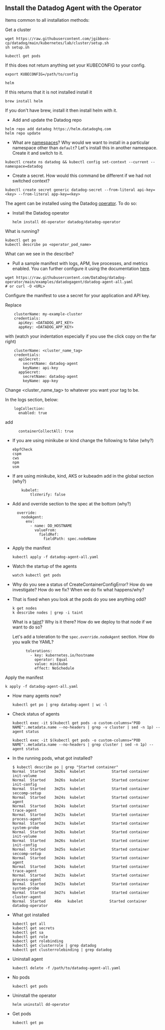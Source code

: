 Install the Datadog Agent with the Operator
--

Items common to all installation methods:  
  
Get a cluster  
  
```  
wget https://raw.githubusercontent.com/jgibbons-cp/datadog/main/kubernetes/lab/cluster/setup.sh  
sh setup.sh  
```  
  
```
kubectl get pods  
```  
  
If this does not return anything set your KUBECONFIG to your config.  
  
```
export KUBECONFIG=/path/to/config  
```  
  
```  
helm  
```  
  
If this returns that it is not installed install it  
  
```
brew install helm  
```  
  
If you don't have brew, install it then install helm with it.  

- Add and update the Datadog repo  
  
```  
helm repo add datadog https://helm.datadoghq.com  
helm repo update  
```  
  
- What are [namespaces](https://kubernetes.io/docs/concepts/overview/working-with-objects/namespaces/)?  Why would we want to install in a particular namespace other than ```default```?  Let's install this in another namespace. Create it and switch to it.  
  
```  
kubectl create ns datadog && kubectl config set-context --current --namespace=datadog
```  
  
- Create a secret.  How would this command be different if we had not switched context?  
  
```
kubectl create secret generic datadog-secret --from-literal api-key=<key> --from-literal app-key=<key>  
```  
  
The agent can be installed using the Datadog [operator](https://docs.datadoghq.com/getting_started/containers/datadog_operator/).  To 
do so:  
  
- Install the Datadog operator  
  
  ```
  helm install dd-operator datadog/datadog-operator
  ```  
  
What is running?  
  
```  
kubectl get po  
kubectl describe po <operator_pod_name>  
```  
  
What can we see in the describe?  
  
- Pull a sample manifest with logs, APM, live processes, and metrics enabled.  You can further configure it using the documentation 
[here](https://github.com/DataDog/datadog-operator/blob/main/docs/configuration.v2alpha1.md#manifest-templates).  
  
```  
wget https://raw.githubusercontent.com/DataDog/datadog-operator/main/examples/datadogagent/datadog-agent-all.yaml  
# or curl -O <URL>  
```  
  
Configure the manifest to use a secret for your application and API key.  

Replace  
  
  ```    
      clusterName: my-example-cluster  
      credentials:  
        apiKey: <DATADOG_API_KEY>  
        appKey: <DATADOG_APP_KEY>    
  ```  
    
  with (watch your indentation especially if you use the click copy on the far right)   
    
  ```  
      clusterName: <cluster_name_tag>  
      credentials:  
        apiSecret:  
          secretName: datadog-agent  
          keyName: api-key  
        appSecret:  
          secretName: datadog-agent  
          keyName: app-key  
  ```  
    
Change <cluster_name_tag> to whatever you want your tag to be.  
  
In the logs section, below:  
  
```  
    logCollection:  
      enabled: true  
```  
  
add  
  
```  
      containerCollectAll: true  
```  
  
- If you are using minikube or kind change the following to false (why?)
  ```
  ebpfCheck
  cspm
  cws
  npm
  usm
  ```
- If are using minikube, kind, AKS or kubeadm add in the global section (why?)  
  ```  
      kubelet:  
          tlsVerify: false  
  ```  
- Add and override section to the spec at the bottom (why?)
  ```
    override:
      nodeAgent:
        env:
          - name: DD_HOSTNAME
            valueFrom:
              fieldRef:
                fieldPath: spec.nodeName  
  ```
- Apply the manifest  
  ```
  kubectl apply -f datadog-agent-all.yaml
  ```  
- Watch the startup of the agents  
  ```  
  watch kubectl get pods  
  ```  

- Why do you see a status of CreateContainerConfigError? How do we investigate? How do we fix? When we do fix what happens/why?  
  
- That is fixed when you look at the pods do you see anything odd?  
  
  ```  
  k get nodes  
  k describe nodes | grep -i taint
  ```  
    
  What is a [taint](https://kubernetes.io/docs/concepts/scheduling-eviction/taint-and-toleration/)? 
  Why is it there? How do we deploy to that node if we want to do so?  

  Let's add a toleration to the ```spec.override.nodeAgent``` section.  How do you walk the YAML?  
     
  ```  
        tolerations:
          - key: kubernetes.io/hostname
            operator: Equal
            value: minikube
            effect: NoSchedule  
  ```  
  
Apply the manifest  
  
```  
k apply -f datadog-agent-all.yaml  
```  
  
- How many agents now?  
  
  ```  
  kubectl get po | grep datadog-agent | wc -l  
  ```  

- Check status of agents  
  ```  
  kubectl exec -it $(kubectl get pods -o custom-columns="POD NAME":.metadata.name --no-headers | grep -v cluster | sed -n 1p) -- agent status  
  
  kubectl exec -it $(kubectl get pods -o custom-columns="POD NAME":.metadata.name --no-headers | grep cluster | sed -n 1p) -- agent status  
  ```  

- In the running pods, what got installed?  
  
  ```  
  $ kubectl describe po | grep "Started container"  
  Normal  Started    3m26s  kubelet            Started container init-volume  
  Normal  Started    3m26s  kubelet            Started container init-config  
  Normal  Started    3m25s  kubelet            Started container seccomp-setup  
  Normal  Started    3m24s  kubelet            Started container agent  
  Normal  Started    3m24s  kubelet            Started container trace-agent  
  Normal  Started    3m23s  kubelet            Started container process-agent  
  Normal  Started    3m23s  kubelet            Started container system-probe  
  Normal  Started    3m26s  kubelet            Started container init-volume  
  Normal  Started    3m26s  kubelet            Started container init-config  
  Normal  Started    3m25s  kubelet            Started container seccomp-setup  
  Normal  Started    3m24s  kubelet            Started container agent  
  Normal  Started    3m24s  kubelet            Started container trace-agent  
  Normal  Started    3m23s  kubelet            Started container process-agent  
  Normal  Started    3m23s  kubelet            Started container system-probe  
  Normal  Started    3m27s  kubelet            Started container cluster-agent  
  Normal  Started    46m   kubelet            Started container datadog-operator  
  ```  
    
- What got installed  
    ```  
    kubectl get all  
    kubectl get secrets  
    kubectl get sa  
    kubectl get role  
    kubectl get rolebinding  
    kubectl get clusterrole | grep datadog  
    kubectl get clusterrolebinding | grep datadog  
    ```  

- Uninstall agent  
    ```  
    kubectl delete -f /path/to/datadog-agent-all.yaml  
    ```  
- No pods  
    ```  
    kubectl get pods  
    ```  
- Uninstall the operator  
  ```
  helm uninstall dd-operator  
  ```
- Get pods  
  ```
  kubectl get po  
  ```
